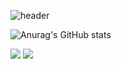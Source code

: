 ![header](https://capsule-render.vercel.app/api?type=waving&color=8AAAE5&height=300&section=header&text=HELLO%20⚽&fontSize=30&fontColor=FEFEFE)

![Anurag's GitHub stats](https://github-readme-stats.vercel.app/api?username=Hurlang&show_icons=true&theme=buefy)
 
 


<a href="https://velog.io/@dev-hongs" target="_blank"><img src="https://img.shields.io/badge/velog-8AAAE5?style=for-the-badge&logo=velog&logoColor=FEFEFE"/></a>
<a href="https://blog.naver.com/iamseongmin" target="_blank"><img src="https://img.shields.io/badge/blog-8AAAE5?style=for-the-badge&logo=naver&logoColor=FEFEFE"/></a>
